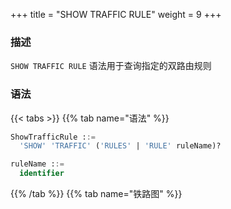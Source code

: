 +++
title = "SHOW TRAFFIC RULE"
weight = 9
+++

### 描述

`SHOW TRAFFIC RULE` 语法用于查询指定的双路由规则
### 语法

{{< tabs >}}
{{% tab name="语法" %}}
```sql
ShowTrafficRule ::=
  'SHOW' 'TRAFFIC' ('RULES' | 'RULE' ruleName)?

ruleName ::=
  identifier
```
{{% /tab %}}
{{% tab name="铁路图" %}}
<iframe frameborder="0" name="diagram" id="diagram" width="100%" height="100%"></iframe>
{{% /tab %}}
{{< /tabs >}}

### 补充说明

- 未指定 `ruleName` 时，默认查询所有双路由规则

### 返回值说明

| 列                   | 说明         |
|---------------------|--------------|
| name                | 双路由规则名称 |
| labels              | 计算节点标签   |
| algorithm_type      | 双路由算法类型 |
| algorithm_props     | 双路由算法参数 |
| load_balancer_type  | 负载均衡器类型 |
| load_balancer_props | 负载均衡器参数 |

### 示例

- 查询指定双路由规则

```sql
SHOW TRAFFIC RULE sql_match_traffic;
```

```sql
mysql> SHOW TRAFFIC RULE sql_match_traffic;
+-------------------+--------+----------------+--------------------------------------------------------------------------------+--------------------+---------------------+
| name              | labels | algorithm_type | algorithm_props                                                                | load_balancer_type | load_balancer_props |
+-------------------+--------+----------------+--------------------------------------------------------------------------------+--------------------+---------------------+
| sql_match_traffic | OLTP   | SQL_MATCH      | sql=SELECT * FROM t_order WHERE order_id = 1; UPDATE t_order SET order_id = 5; | RANDOM             |                     |
+-------------------+--------+----------------+--------------------------------------------------------------------------------+--------------------+---------------------+
1 row in set (0.00 sec)
```

- 查询所有双路由规则

```sql
SHOW TRAFFIC RULES;
```

```sql
mysql> SHOW TRAFFIC RULES;
+-------------------+--------+----------------+--------------------------------------------------------------------------------+--------------------+---------------------+
| name              | labels | algorithm_type | algorithm_props                                                                | load_balancer_type | load_balancer_props |
+-------------------+--------+----------------+--------------------------------------------------------------------------------+--------------------+---------------------+
| sql_match_traffic | OLTP   | SQL_MATCH      | sql=SELECT * FROM t_order WHERE order_id = 1; UPDATE t_order SET order_id = 5; | RANDOM             |                     |
+-------------------+--------+----------------+--------------------------------------------------------------------------------+--------------------+---------------------+
1 row in set (0.04 sec)
```

### 保留字

`SHOW`、`TRAFFIC`、`RULE`、`RULES`

### 相关链接

- [保留字](/cn/user-manual/shardingsphere-proxy/distsql/syntax/reserved-word/)